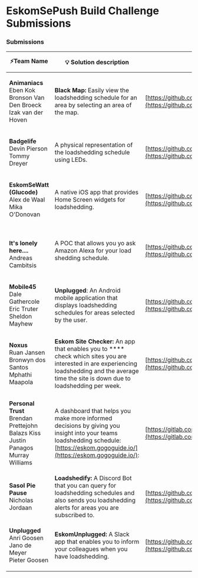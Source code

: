 # EskomSePush Build Challenge Submissions

### Submissions

| ⚡Team Name                                                                                                                        | 💡 Solution description                                                                                                                                                                           | 📄 Documentation                                                                                                   | 🎬 Video                                                                                                                                                         |
| --------------------------------------------------------------------------------------------------------------------------------- | ------------------------------------------------------------------------------------------------------------------------------------------------------------------------------------------------- | ------------------------------------------------------------------------------------------------------------------ | ---------------------------------------------------------------------------------------------------------------------------------------------------------------- |
| <p><strong>Animaniacs</strong><br>Eben Kok<br>Bronson Van Den Broeck<br>Izak van der Hoven</p>                                    | **Black Map:** Easily view the loadshedding schedule for an area by selecting an area of the map.                                                                                                 | [https://github.com/ebenkok/animaniacs-sePush](https://github.com/ebenkok/animaniacs-sePush)                       | [Demo video](https://github.com/ebenkok/animaniacs-sePush/blob/main/Blackmap%20Demo\_small.mov)                                                                  |
| <p><strong>Badgelife</strong><br>Devin Pierson<br>Tommy Dreyer</p>                                                                | A physical  representation of the loadshedding schedule using LEDs.                                                                                                                               | [https://github.com/devinpearson/eskomsepush\_badge\_api](https://github.com/devinpearson/eskomsepush\_badge\_api) | /                                                                                                                                                                |
| <p><strong>EskomSeWatt (Glucode)</strong><br><strong></strong>Alex de Waal<br>Mika O'Donovan</p>                                  | A native iOS app that provides Home Screen  widgets for loadshedding.                                                                                                                             | [https://github.com/alex-de-waal/EskomSeWatt](https://github.com/alex-de-waal/EskomSeWatt)                         | [Demo video](https://github.com/alex-de-waal/EskomSeWatt#video-demo)                                                                                             |
| <p><br><strong>It's lonely here....</strong><br><strong></strong>Andreas Cambitsis</p>                                            | A POC that allows you yo ask Amazon Alexa for your load shedding schedule.                                                                                                                        | [https://github.com/acambitsis/alexa\_loadshedding](https://github.com/acambitsis/alexa\_loadshedding)             | /                                                                                                                                                                |
| <p><strong>Mobile45</strong><br><strong></strong>Dale Gathercole<br>Eric Truter<br>Sheldon Mayhew</p>                             | **Unplugged**: An Android mobile application that displays loadshedding schedules for areas selected by the user.                                                                                 | [https://github.com/DJG-P45/Unplugged](https://github.com/DJG-P45/Unplugged)                                       | [Demo video](https://github.com/DJG-P45/Unplugged/blob/main/mobile45\_unplugged\_demo.mp4)                                                                       |
| <p><strong>Noxus</strong><br><strong></strong>Ruan Jansen<br>Bronwyn dos Santos<br>Mphathi Maapola</p>                            | **Eskom Site Checker:** An app that enables you to **** check which sites you are interested in are experiencing loadshedding and the average time the site is down due to loadshedding per week. | [https://github.com/RuanJansen/EskomChallenge](https://github.com/RuanJansen/EskomChallenge)                       | [Demo video](https://github.com/RuanJansen/EskomChallenge/blob/main/Simulator%20Screen%20Recording%20-%20iPhone%2014%20Pro%20-%202022-10-17%20at%2021.14.33.gif) |
| <p><strong>Personal Trust</strong><br><strong></strong>Brendan Prettejohn<br>Balazs Kiss<br>Justin Panagos<br>Murray Williams</p> | A dashboard that helps you make more informed decisions by giving you insight into your teams loadshedding schedule: [https://eskom.gogoguide.io/](https://eskom.gogoguide.io/):                  | [https://gitlab.com/pt-play-ground/eskomsepush](https://gitlab.com/pt-play-ground/eskomsepush)                     | [Demo video](https://www.youtube.com/watch?v=m1caxaPq7TY)                                                                                                        |
| <p><strong>Sasol Pie Pause</strong><br><strong></strong>Nicholas Jordaan</p>                                                      | **Loadshedify:**  A Discord Bot that you can query for loadshedding schedules and also sends you loadshedding alerts for areas you are subscribed to.                                             | [https://github.com/remiX-/loadshedify](https://github.com/remiX-/loadshedify)                                     | [Demo video](https://www.youtube.com/watch?v=n4beo8zmx84)                                                                                                        |
| <p><strong>Unplugged</strong><br><strong></strong>Anri Goosen<br>Jano de Meyer<br>Pieter Goosen</p>                               | **EskomUnplugged:** A Slack app that enables you to inform your colleagues when you have loadshedding.                                                                                            | [https://github.com/GoosenA/eskomunplugged](https://github.com/GoosenA/eskomunplugged)                             | [Demo video](https://www.youtube.com/watch?v=TyXMMHY-RP0)                                                                                                        |
